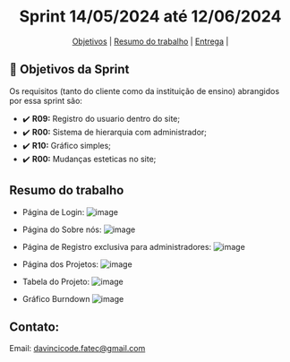 <h1 align="center">  Sprint 14/05/2024 até 12/06/2024</h1>

<span id="topo">
<p align="center">
    <a href="#objetivo">Objetivos</a>  |  
<!--    <a href="#backlogs">Backlogs, Épicos & User Stories</a>  | --> 
    <a href="#resumo">Resumo do trabalho</a>  |  
    <a href="#entrega">Entrega</a> | 
</p>
   


## :dart: Objetivos da Sprint
<span id="objetivo">
    
Os requisitos (tanto do cliente como da instituição de ensino) abrangidos por essa sprint são: 
- :heavy_check_mark: **R09:** Registro do usuario dentro do site;
- :heavy_check_mark: **R00:** Sistema de hierarquia com administrador;
- :heavy_check_mark: **R10:** Gráfico simples;
- :heavy_check_mark: **R00:** Mudanças esteticas no site;


## Resumo do trabalho
<span id="resumo">
    
- Página de Login:
![image](https://github.com/Our-time-Fatec/API-2024_1-Documentacao/assets/125413068/cb4e002b-7edd-4708-bc5d-7b125453c312)

- Página do Sobre nós:
![image](https://github.com/Our-time-Fatec/API-2024_1-Documentacao/assets/127908030/dec0d521-7d3b-4146-b1bd-740acea45b0d)

- Página de Registro exclusiva para administradores:
![image](https://github.com/Our-time-Fatec/API-2024_1-Documentacao/assets/127908030/f20d04d3-2a3c-476a-b0e8-018ddfaccb26)

- Página dos Projetos:
![image](https://github.com/Our-time-Fatec/API-2024_1-Documentacao/assets/125413068/e42f83b4-e9c5-485a-bb4c-df6e764f42a2)

- Tabela do Projeto:
![image](https://github.com/Our-time-Fatec/API-2024_1-Documentacao/assets/125413068/bf7644fb-0e3d-439b-aad2-80e1ca5b7522)

- Gráfico Burndown
![image](https://github.com/Our-time-Fatec/API-2024_1-Documentacao/assets/125413068/faa3a13d-a44c-40c4-8c3d-be5452e9b7a4)


## Contato:
 Email: davincicode.fatec@gmail.com



 <!--

**Here are some ideas to get you started:**

🙋‍♀️ A short introduction - what is your organization all about?
🌈 Contribution guidelines - how can the community get involved?
👩‍💻 Useful resources - where can the community find your docs? Is there anything else the community should know?
🍿 Fun facts - what does your team eat for breakfast?
🧙 Remember, you can do mighty things with the power of [Markdown](https://docs.github.com/github/writing-on-github/getting-started-with-writing-and-formatting-on-github/basic-writing-and-formatting-syntax)
-->

